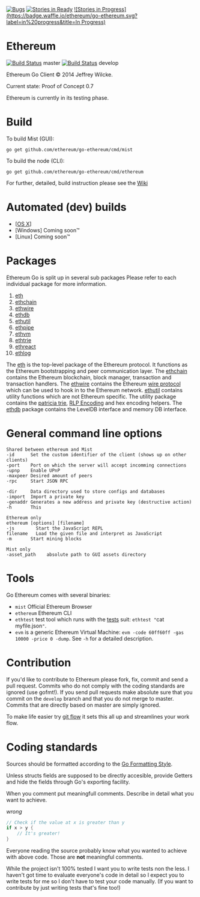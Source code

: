 [![Bugs](https://badge.waffle.io/ethereum/go-ethereum.png?label=bug&title=Bugs)](https://waffle.io/ethereum/go-ethereum)
[![Stories in Ready](https://badge.waffle.io/ethereum/go-ethereum.png?label=ready&title=Ready)](https://waffle.io/ethereum/go-ethereum)
[![Stories in
Progress](https://badge.waffle.io/ethereum/go-ethereum.svg?label=in%20progress&title=In Progress)](http://waffle.io/ethereum/go-ethereum)

Ethereum
========

[![Build
Status](http://build.ethdev.com/buildstatusimage?builder=Linux%20Go%20master%20branch)](http://build.ethdev.com:8010/builders/Linux%20Go%20master%20branch/builds/-1) master [![Build
Status](http://build.ethdev.com/buildstatusimage?builder=Linux%20Go%20develop%20branch)](http://build.ethdev.com:8010/builders/Linux%20Go%20develop%20branch/builds/-1) develop

Ethereum Go Client © 2014 Jeffrey Wilcke.

Current state: Proof of Concept 0.7

Ethereum is currently in its testing phase. 

Build
=====

To build Mist (GUI):

`go get github.com/ethereum/go-ethereum/cmd/mist`

To build the node (CLI):

`go get github.com/ethereum/go-ethereum/cmd/ethereum`

For further, detailed, build instruction please see the [Wiki](https://github.com/ethereum/go-ethereum/wiki/Building-Ethereum(Go))

Automated (dev) builds
======================

* [[OS X](http://build.ethdev.com/builds/OSX%20Go%20develop%20branch/latest/app/)]
* [Windows] Coming soon&trade;
* [Linux] Coming soon&trade;

Packages
========

Ethereum Go is split up in several sub packages Please refer to each
individual package for more information.
  1. [eth](https://github.com/ethereum/go-ethereum)
  2. [ethchain](https://github.com/ethereum/go-ethereum/tree/master/ethchain)
  3. [ethwire](https://github.com/ethereum/go-ethereum/tree/master/ethwire)
  4. [ethdb](https://github.com/ethereum/go-ethereum/tree/master/ethdb)
  5. [ethutil](https://github.com/ethereum/go-ethereum/tree/master/ethutil)
  6. [ethpipe](https://github.com/ethereum/go-ethereum/tree/master/ethpipe)
  7. [ethvm](https://github.com/ethereum/go-ethereum/tree/master/ethvm)
  8. [ethtrie](https://github.com/ethereum/go-ethereum/tree/master/ethtrie)
  9. [ethreact](https://github.com/ethereum/go-ethereum/tree/master/ethreact)
  10. [ethlog](https://github.com/ethereum/go-ethereum/tree/master/ethlog)

The [eth](https://github.com/ethereum/go-ethereum) is the top-level package
of the Ethereum protocol. It functions as the Ethereum bootstrapping and
peer communication layer. The [ethchain](https://github.com/ethereum/go-ethereum/tree/master/ethchain)
contains the Ethereum blockchain, block manager, transaction and
transaction handlers. The [ethwire](https://github.com/ethereum/go-ethereum/tree/master/ethwire) contains
the Ethereum [wire protocol](http://wiki.ethereum.org/index.php/Wire_Protocol) which can be used
to hook in to the Ethereum network. [ethutil](https://github.com/ethereum/go-ethereum/tree/master/ethutil) contains
utility functions which are not Ethereum specific. The utility package
contains the [patricia trie](http://wiki.ethereum.org/index.php/Patricia_Tree),
[RLP Encoding](http://wiki.ethereum.org/index.php/RLP) and hex encoding
helpers. The [ethdb](https://github.com/ethereum/go-ethereum/tree/master/ethdb) package
contains the LevelDB interface and memory DB interface.

General command line options
============================

```
Shared between ethereum and Mist
-id      Set the custom identifier of the client (shows up on other clients)
-port    Port on which the server will accept incomming connections
-upnp    Enable UPnP
-maxpeer Desired amount of peers
-rpc     Start JSON RPC

-dir     Data directory used to store configs and databases
-import  Import a private key
-genaddr Generates a new address and private key (destructive action)
-h       This

Ethereum only
ethereum [options] [filename]
-js        Start the JavaScript REPL
filename   Load the given file and interpret as JavaScript
-m       Start mining blocks

Mist only
-asset_path    absolute path to GUI assets directory
```

Tools
=====

Go Ethereum comes with several binaries:

* `mist` Official Ethereum Browser
* `ethereum` Ethereum CLI
* `ethtest` test tool which runs with the [tests](https://github.com/ethereum/testes) suit: 
  `ethtest "`cat myfile.json`"`.
* `evm` is a generic Ethereum Virtual Machine: `evm -code 60ff60ff -gas
  10000 -price 0 -dump`. See `-h` for a detailed description.


Contribution
============

If you'd like to contribute to Ethereum please fork, fix, commit and
send a pull request. Commits who do not comply with the coding standards
are ignored (use gofmt!). If you send pull requests make absolute sure that you
commit on the `develop` branch and that you do not merge to master.
Commits that are directly based on master are simply ignored.

To make life easier try [git flow](http://nvie.com/posts/a-successful-git-branching-model/) it sets
this all up and streamlines your work flow.

Coding standards
================

Sources should be formatted according to the [Go Formatting
Style](http://golang.org/doc/effective_go.html#formatting).

Unless structs fields are supposed to be directly accesible, provide
Getters and hide the fields through Go's exporting facility.

When you comment put meaningfull comments. Describe in detail what you
want to achieve.

*wrong*

```go
// Check if the value at x is greater than y
if x > y {
    // It's greater!
}
```

Everyone reading the source probably know what you wanted to achieve
with above code. Those are **not** meaningful comments.

While the project isn't 100% tested I want you to write tests non the
less. I haven't got time to evaluate everyone's code in detail so I
expect you to write tests for me so I don't have to test your code
manually. (If you want to contribute by just writing tests that's fine
too!)

